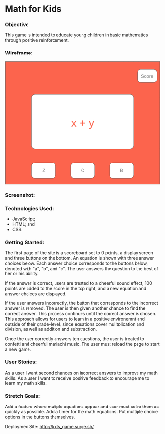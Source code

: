 # Math for Kids

### Objective
This game is intended to educate young children in  basic mathematics through positive reinforcement. 

### Wireframe:
![wireframe](kid_wireframe.png)

### Screenshot:



### Technologies Used:
- JavaScript; 
- HTML; and
- CSS.

### Getting Started:
The first page of the site is a scoreboard set to 0 points, a display screen and three buttons on the bottom. An equation is shown with three answer choices below. Each answer choice corresponds to the buttons below, denoted with "a", "b", and "c". The user answers the question to the best of her or his ability. 

If the answer is correct, users are treated to a cheerful sound effect, 100 points are added to the score in the top right, and a new equation and answer choices are displayed. 

If the user answers incorrectly, the button that corresponds to the incorrect answer is removed. The user is then given another chance to find the correct answer. This process continues until the correct answer is chosen. This approach allows for users to learn in a positive environemnt and outside of their grade-level, since equations cover mulitplication and division, as well as addition and substraction. 

Once the user correctly answers ten questions, the user is treated to confetti and cheerful mariachi music. The user must reload the page to start a new game.

### User Stories:
As a user I want second chances on incorrect answers to improve my math skills.
As a user I want to receive positive feedback to encourage me to learn my math skills.

### Stretch Goals:
Add a feature where mutiple equations appear and user must solve them as quickly as possible. Add a timer for the math equations. Put multiple choice options in the buttons themselves. 


Deploymed Site: http://kids_game.surge.sh/

